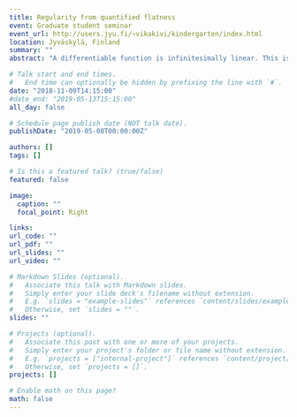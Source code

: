 ```yaml
---
title: Regularity from quantified flatness
event: Graduate student seminar
event_url: http://users.jyu.fi/~vikakivi/kindergarten/index.html
location: Jyväskylä, Finland
summary: ""
abstract: "A differentiable function is infinitesimally linear. This is a qualitative notion as it is only concerned with the existence of limits of difference quotients. Replacing the qualitative existence by some quantified notion often immediately implies more regularity, e.g. (Hölder) continuity of the derivatives. In this talk I will focus on two notions of quantified flatness. The first is sublinearly bilipschitz equivalences (Cornulier 2011), which can quantify how far a map is from an isometry. The second is the beta-numbers (Jones 1990), which quantify how well a map is approximated by an affine map on any given scale."

# Talk start and end times.
#   End time can optionally be hidden by prefixing the line with `#`.
date: "2018-11-09T14:15:00"
#date_end: "2019-05-13T15:15:00"
all_day: false

# Schedule page publish date (NOT talk date).
publishDate: "2019-05-08T00:00:00Z"

authors: []
tags: []

# Is this a featured talk? (true/false)
featured: false

image:
  caption: ""
  focal_point: Right

links:
url_code: ""
url_pdf: ""
url_slides: ""
url_video: ""

# Markdown Slides (optional).
#   Associate this talk with Markdown slides.
#   Simply enter your slide deck's filename without extension.
#   E.g. `slides = "example-slides"` references `content/slides/example-slides.md`.
#   Otherwise, set `slides = ""`.
slides: ""

# Projects (optional).
#   Associate this post with one or more of your projects.
#   Simply enter your project's folder or file name without extension.
#   E.g. `projects = ["internal-project"]` references `content/project/deep-learning/index.md`.
#   Otherwise, set `projects = []`.
projects: []

# Enable math on this page?
math: false
---
```

